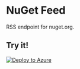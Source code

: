 # NuGet Feed
RSS endpoint for nuget.org.

## Try it!

[![Deploy to Azure](https://azuredeploy.net/deploybutton.png)](https://azuredeploy.net/)
